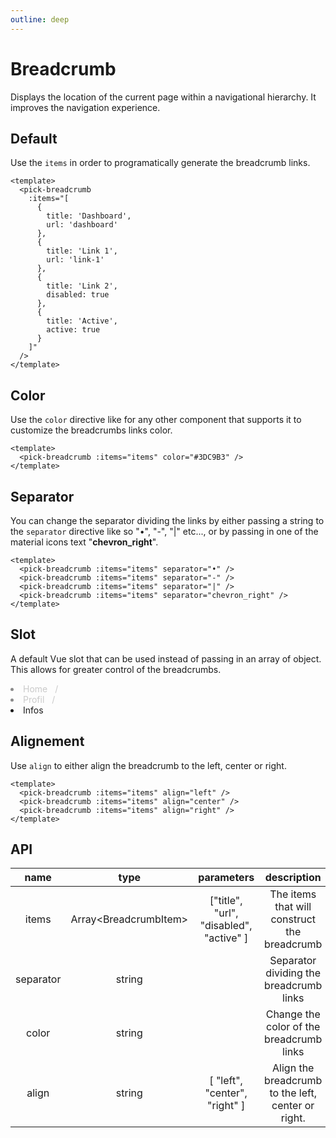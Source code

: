 ```yaml
---
outline: deep
---
```


<script setup lang="ts">
import {pickBreadcrumb,BreadcrumbItem} from '@elonehoo/pick'

const items:BreadcrumbItem[] = [
  {
    title: 'Dashboard',
    url: 'dashboard'
  },
  {
    title: 'Link 1',
    url: 'link-1'
  },
  {
    title: 'Link 2',
    disabled: true
  },
  {
    title: 'Active',
    active: true
  }
]
</script>

# Breadcrumb

Displays the location of the current page within a navigational hierarchy. It improves the navigation experience.

## Default

Use the `items` in order to programatically generate the breadcrumb links.

```vue
<template>
  <pick-breadcrumb
    :items="[
      {
        title: 'Dashboard',
        url: 'dashboard'
      },
      {
        title: 'Link 1',
        url: 'link-1'
      },
      {
        title: 'Link 2',
        disabled: true
      },
      {
        title: 'Active',
        active: true
      }
    ]"
  />
</template>
```

<div>
  <pick-breadcrumb :items="items" />
</div>

## Color

Use the `color` directive like for any other component that supports it to customize the breadcrumbs links color.

```vue
<template>
  <pick-breadcrumb :items="items" color="#3DC9B3" />
</template>
```

<div>
  <pick-breadcrumb :items="items" color="#3DC9B3" />
</div>

## Separator

You can change the separator dividing the links by either passing a string to the `separator` directive like so "•", "-", "|" etc..., or by passing in one of the material icons text "**chevron_right**".

```vue
<template>
  <pick-breadcrumb :items="items" separator="•" />
  <pick-breadcrumb :items="items" separator="-" />
  <pick-breadcrumb :items="items" separator="|" />
  <pick-breadcrumb :items="items" separator="chevron_right" />
</template>
```

<div>
  <pick-breadcrumb :items="items" separator="•" />
  <pick-breadcrumb :items="items" separator="-" />
  <pick-breadcrumb :items="items" separator="|" />
  <pick-breadcrumb :items="items" separator="chevron_right" />
</div>

## Slot

A default Vue slot that can be used instead of passing in an array of object. This allows for greater control of the breadcrumbs.

<div>
  <pick-breadcrumb>
    <li class="disabled-link">
      <a class="link" href="#" title="Home">Home</a>
      <span class="vs-breadcrum--separator">/</span>
    </li>
    <li class="disabled-link">
      <a class="link" href="#" title="Profil">Profil</a>
      <span class="vs-breadcrum--separator">/</span>
    </li>
    <li aria-current="page" class="active">Infos</li>
  </pick-breadcrumb>
</div>

## Alignement

Use `align` to either align the breadcrumb to the left, center or right.

```vue
<template>
  <pick-breadcrumb :items="items" align="left" />
  <pick-breadcrumb :items="items" align="center" />
  <pick-breadcrumb :items="items" align="right" />
</template>
```

<div>
  <pick-breadcrumb :items="items" align="left" />
  <pick-breadcrumb :items="items" align="center" />
  <pick-breadcrumb :items="items" align="right" />
</div>

## API

| name | type | parameters | description | default |
| :----: | :----: | :----------: | :-----------: | :-------: |
| items | Array\<BreadcrumbItem> | ["title", "url", "disabled", "active" ] | The items that will construct the breadcrumb | |
| separator | string | | Separator dividing the breadcrumb links | / |
| color | string | | Change the color of the breadcrumb links | |
| align | string | [ "left", "center", "right" ] | Align the breadcrumb to the left, center or right. | left |

<style scoped>
.disabled-link {
  opacity: 0.5;
  cursor: default;
}
.link{
  transition: all 0.2s ease;
  color: rgba(0,0,0,0.4);
  text-decoration: none;
}
.link:hover,.link:focus{
  color: rgba(0,0,0,0.7);
  text-decoration: underline;
}
.vs-breadcrum--separator {
  color: rgba(0,0,0,0.4);
  padding: 0 0.5rem 0 0.5rem;
}
</style>
